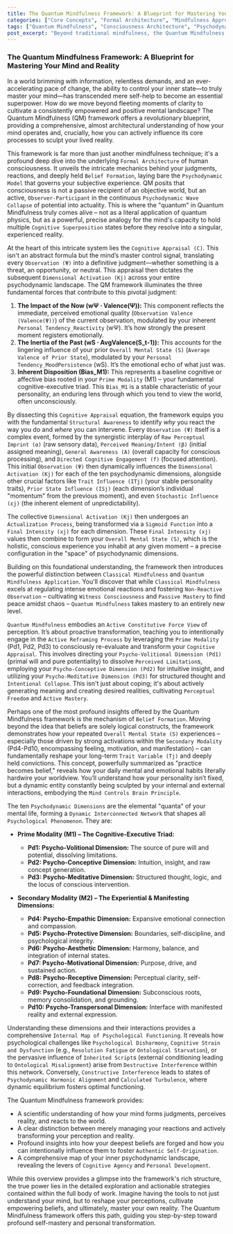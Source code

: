 ```yaml
---
title: The Quantum Mindfulness Framework: A Blueprint for Mastering Your Mind and Reality
categories: ["Core Concepts", "Formal Architecture", "Mindfulness Approaches"]
tags: ["Quantum Mindfulness", "Consciousness Architecture", "Psychodynamic Model", "Cognitive Appraisal", "Belief Formation", "Perceptual Freedom", "Self-Mastery"]
post_excerpt: "Beyond traditional mindfulness, the Quantum Mindfulness framework offers a revolutionary blueprint for understanding and actively influencing your mind's core processes. Delving into the psychodynamic architecture of consciousness, it details how perceptions, beliefs, and reality itself are consciously shaped, empowering individuals to achieve profound self-mastery."
---
```


### The Quantum Mindfulness Framework: A Blueprint for Mastering Your Mind and Reality

In a world brimming with information, relentless demands, and an ever-accelerating pace of change, the ability to control your inner state—to truly master your mind—has transcended mere self-help to become an essential superpower. How do we move beyond fleeting moments of clarity to cultivate a consistently empowered and positive mental landscape? The Quantum Mindfulness (QM) framework offers a revolutionary blueprint, providing a comprehensive, almost architectural understanding of how your mind operates and, crucially, how you can actively influence its core processes to sculpt your lived reality.

This framework is far more than just another mindfulness technique; it's a profound deep dive into the underlying `Formal Architecture` of human consciousness. It unveils the intricate mechanics behind your judgments, reactions, and deeply held `Belief Formation`, laying bare the `Psychodynamic Model` that governs your subjective experience. QM posits that consciousness is not a passive recipient of an objective world, but an active, `Observer-Participant` in the continuous `Psychodynamic Wave Collapse` of potential into actuality. This is where the "quantum" in Quantum Mindfulness truly comes alive – not as a literal application of quantum physics, but as a powerful, precise analogy for the mind's capacity to hold multiple `Cognitive Superposition` states before they resolve into a singular, experienced reality.

At the heart of this intricate system lies the `Cognitive Appraisal (C)`. This isn't an abstract formula but the mind’s master control signal, translating every `Observation (Ψ)` into a definitive judgment—whether something is a threat, an opportunity, or neutral. This appraisal then dictates the subsequent `Dimensional Activation (Kj)` across your entire psychodynamic landscape. The QM framework illuminates the three fundamental forces that contribute to this pivotal judgment:

1.  **The Impact of the Now (wΨ ⋅ Valence(Ψ)):** This component reflects the immediate, perceived emotional quality (`Observation Valence (Valence(Ψ))`) of the current observation, modulated by your inherent `Personal Tendency_Reactivity` (wΨ). It’s how strongly the present moment registers emotionally.
2.  **The Inertia of the Past (wS ⋅ AvgValence(S_t-1)):** This accounts for the lingering influence of your prior `Overall Mental State (S)` (`Average Valence of Prior State`), modulated by your `Personal Tendency_MoodPersistence` (wS). It’s the emotional echo of what just was.
3.  **Inherent Disposition (Bias_M1):** This represents a baseline cognitive or affective bias rooted in your `Prime Modality` (M1) – your fundamental cognitive-executive triad. This `Bias_M1` is a stable characteristic of your personality, an enduring lens through which you tend to view the world, often unconsciously.

By dissecting this `Cognitive Appraisal` equation, the framework equips you with the fundamental `Structural Awareness` to identify *why* you react the way you do and *where* you can intervene. Every `Observation (Ψ)` itself is a complex event, formed by the synergistic interplay of `Raw Perceptual Imprint (α)` (raw sensory data), `Perceived Meaning/Intent (β)` (initial assigned meaning), `General Awareness (A)` (overall capacity for conscious processing), and `Directed Cognitive Engagement (f)` (focused attention). This initial `Observation (Ψ)` then dynamically influences the `Dimensional Activation (Kj)` for each of the ten psychodynamic dimensions, alongside other crucial factors like `Trait Influence (ITj)` (your stable personality traits), `Prior State Influence (ISj)` (each dimension’s individual "momentum" from the previous moment), and even `Stochastic Influence (εj)` (the inherent element of unpredictability).

The collective `Dimensional Activation (Kj)` then undergoes an `Actualization Process`, being transformed via a `Sigmoid Function` into a `Final Intensity (xj)` for each dimension. These `Final Intensity (xj)` values then combine to form your `Overall Mental State (S)`, which is the holistic, conscious experience you inhabit at any given moment – a precise configuration in the "space" of psychodynamic dimensions.

Building on this foundational understanding, the framework then introduces the powerful distinction between `Classical Mindfulness` and `Quantum Mindfulness Application`. You'll discover that while `Classical Mindfulness` excels at regulating intense emotional reactions and fostering `Non-Reactive Observation` – cultivating `Witness Consciousness` and `Passive Mastery` to find peace amidst chaos – `Quantum Mindfulness` takes mastery to an entirely new level.

`Quantum Mindfulness` embodies an `Active Constitutive Force View` of perception. It’s about proactive transformation, teaching you to intentionally engage in the `Active Reframing Process` by leveraging the `Prime Modality` (Pd1, Pd2, Pd3) to consciously re-evaluate and transform your `Cognitive Appraisal`. This involves directing your `Psycho-Volitional Dimension (Pd1)` (primal will and pure potentiality) to dissolve `Perceived Limitation`s, employing your `Psycho-Conceptive Dimension (Pd2)` for intuitive insight, and utilizing your `Psycho-Meditative Dimension (Pd3)` for structured thought and `Intentional Collapse`. This isn't just about coping; it's about actively generating meaning and creating desired realities, cultivating `Perceptual Freedom` and `Active Mastery`.

Perhaps one of the most profound insights offered by the Quantum Mindfulness framework is the mechanism of `Belief Formation`. Moving beyond the idea that beliefs are solely logical constructs, the framework demonstrates how your repeated `Overall Mental State (S)` experiences – especially those driven by strong activations within the `Secondary Modality` (Pd4-Pd10, encompassing feeling, motivation, and manifestation) – can fundamentally reshape your long-term `Trait Variable (Tj)` and deeply held convictions. This concept, powerfully summarized as "practice becomes belief," reveals how your daily mental and emotional habits literally hardwire your worldview. You’ll understand how your personality isn’t fixed, but a dynamic entity constantly being sculpted by your internal and external interactions, embodying the `Mind Controls Brain Principle`.

The ten `Psychodynamic Dimensions` are the elemental "quanta" of your mental life, forming a `Dynamic Interconnected Network` that shapes all `Psychological Phenomenon`. They are:

*   **Prime Modality (M1) – The Cognitive-Executive Triad:**
    *   **Pd1: Psycho-Volitional Dimension:** The source of pure will and potential, dissolving limitations.
    *   **Pd2: Psycho-Conceptive Dimension:** Intuition, insight, and raw concept generation.
    *   **Pd3: Psycho-Meditative Dimension:** Structured thought, logic, and the locus of conscious intervention.

*   **Secondary Modality (M2) – The Experiential & Manifesting Dimensions:**
    *   **Pd4: Psycho-Empathic Dimension:** Expansive emotional connection and compassion.
    *   **Pd5: Psycho-Protective Dimension:** Boundaries, self-discipline, and psychological integrity.
    *   **Pd6: Psycho-Aesthetic Dimension:** Harmony, balance, and integration of internal states.
    *   **Pd7: Psycho-Motivational Dimension:** Purpose, drive, and sustained action.
    *   **Pd8: Psycho-Receptive Dimension:** Perceptual clarity, self-correction, and feedback integration.
    *   **Pd9: Psycho-Foundational Dimension:** Subconscious roots, memory consolidation, and grounding.
    *   **Pd10: Psycho-Transpersonal Dimension:** Interface with manifested reality and external expression.

Understanding these dimensions and their interactions provides a comprehensive `Internal Map of Psychological Functioning`. It reveals how psychological challenges like `Psychological Disharmony`, `Cognitive Strain and Dysfunction` (e.g., `Resolution Fatigue` or `Ontological Starvation`), or the pervasive influence of `Inherited Script`s (external conditioning leading to `Ontological Misalignment`) arise from `Destructive Interference` within this network. Conversely, `Constructive Interference` leads to states of `Psychodynamic Harmonic Alignment` and `Calculated Turbulence`, where dynamic equilibrium fosters optimal functioning.

The Quantum Mindfulness framework provides:
*   A scientific understanding of how your mind forms judgments, perceives reality, and reacts to the world.
*   A clear distinction between merely managing your reactions and actively transforming your perception and reality.
*   Profound insights into how your deepest beliefs are forged and how you can intentionally influence them to foster `Authentic Self-Origination`.
*   A comprehensive map of your inner psychodynamic landscape, revealing the levers of `Cognitive Agency` and `Personal Development`.

While this overview provides a glimpse into the framework's rich structure, the true power lies in the detailed exploration and actionable strategies contained within the full body of work. Imagine having the tools to not just understand your mind, but to reshape your perceptions, cultivate empowering beliefs, and ultimately, master your own reality. The Quantum Mindfulness framework offers this path, guiding you step-by-step toward profound self-mastery and personal transformation.